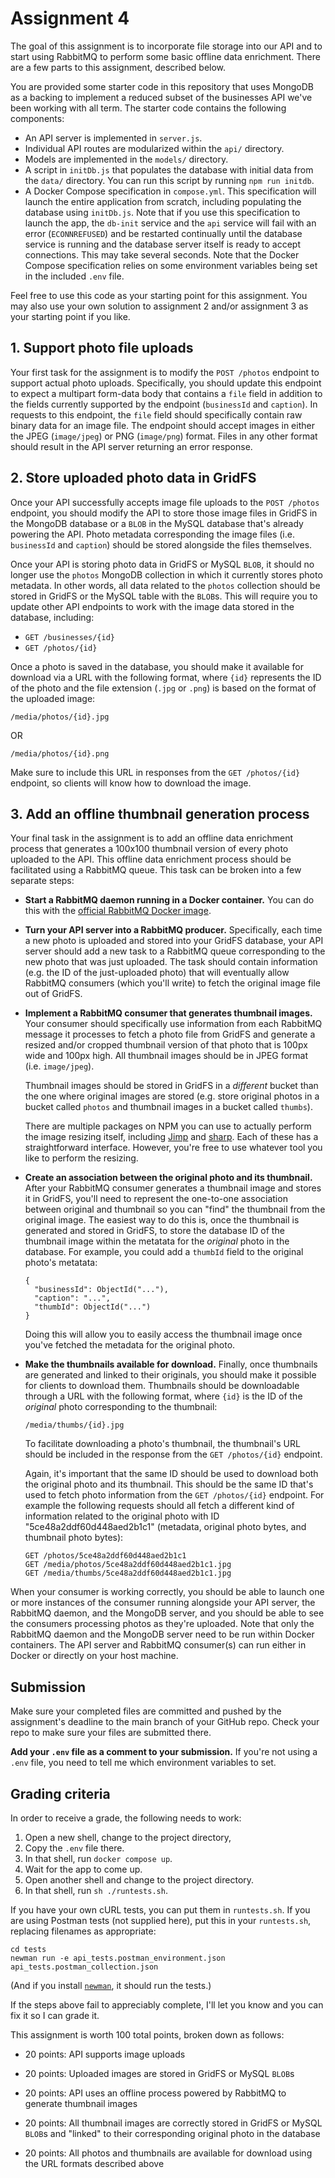 # Assignment 4

The goal of this assignment is to incorporate file storage into our API
and to start using RabbitMQ to perform some basic offline data
enrichment.  There are a few parts to this assignment, described below.

You are provided some starter code in this repository that uses MongoDB
as a backing to implement a reduced subset of the businesses API we've
been working with all term.  The starter code contains the following
components:
  * An API server is implemented in `server.js`.
  * Individual API routes are modularized within the `api/` directory.
  * Models are implemented in the `models/` directory.
  * A script in `initDb.js` that populates the database with initial
    data from the `data/` directory.  You can run this script by running
    `npm run initdb`.
  * A Docker Compose specification in `compose.yml`.  This specification
    will launch the entire application from scratch, including
    populating the database using `initDb.js`.  Note that if you use
    this specification to launch the app, the `db-init` service and the
    `api` service will fail with an error (`ECONNREFUSED`) and be
    restarted continually until the database service is running and the
    database server itself is ready to accept connections.  This may
    take several seconds.  Note that the Docker Compose specification
    relies on some environment variables being set in the included
    `.env` file.

Feel free to use this code as your starting point for this assignment.
You may also use your own solution to assignment 2 and/or assignment 3
as your starting point if you like.

## 1. Support photo file uploads

Your first task for the assignment is to modify the `POST /photos`
endpoint to support actual photo uploads.  Specifically, you should
update this endpoint to expect a multipart form-data body that contains
a `file` field in addition to the fields currently supported by the
endpoint (`businessId` and `caption`).  In requests to this endpoint,
the `file` field should specifically contain raw binary data for an
image file.  The endpoint should accept images in either the JPEG
(`image/jpeg`) or PNG (`image/png`) format.  Files in any other format
should result in the API server returning an error response.

## 2. Store uploaded photo data in GridFS

Once your API successfully accepts image file uploads to the `POST
/photos` endpoint, you should modify the API to store those image files
in GridFS in the MongoDB database or a `BLOB` in the MySQL database
that's already powering the API.  Photo metadata corresponding the image
files (i.e. `businessId` and `caption`) should be stored alongside the
files themselves.

Once your API is storing photo data in GridFS or MySQL `BLOB`, it should
no longer use the `photos` MongoDB collection in which it currently
stores photo metadata.  In other words, all data related to the `photos`
collection should be stored in GridFS or the MySQL table with the
`BLOB`s.  This will require you to update other API endpoints to work
with the image data stored in the database, including:
  * `GET /businesses/{id}`
  * `GET /photos/{id}`

Once a photo is saved in the database, you should make it available for
download via a URL with the following format, where `{id}` represents
the ID of the photo and the file extension (`.jpg` or `.png`) is based
on the format of the uploaded image:

```
/media/photos/{id}.jpg
```

OR

```
/media/photos/{id}.png
```

Make sure to include this URL in responses from the `GET /photos/{id}`
endpoint, so clients will know how to download the image.

## 3. Add an offline thumbnail generation process

Your final task in the assignment is to add an offline data enrichment
process that generates a 100x100 thumbnail version of every photo
uploaded to the API.  This offline data enrichment process should be
facilitated using a RabbitMQ queue.  This task can be broken into a few
separate steps:

  * **Start a RabbitMQ daemon running in a Docker container.**  You can
    do this with the [official RabbitMQ Docker
    image](https://hub.docker.com/_/rabbitmq/).

  * **Turn your API server into a RabbitMQ producer.**  Specifically,
    each time a new photo is uploaded and stored into your GridFS
    database, your API server should add a new task to a RabbitMQ queue
    corresponding to the new photo that was just uploaded.  The task
    should contain information (e.g. the ID of the just-uploaded photo)
    that will eventually allow RabbitMQ consumers (which you'll write)
    to fetch the original image file out of GridFS.

  * **Implement a RabbitMQ consumer that generates thumbnail images.**
    Your consumer should specifically use information from each RabbitMQ
    message it processes to fetch a photo file from GridFS and generate
    a resized and/or cropped thumbnail version of that photo that is
    100px wide and 100px high.  All thumbnail images should be in JPEG
    format (i.e. `image/jpeg`).

    Thumbnail images should be stored in GridFS in a *different* bucket
    than the one where original images are stored (e.g. store original
    photos in a bucket called `photos` and thumbnail images in a bucket
    called `thumbs`).

    There are multiple packages on NPM you can use to actually perform
    the image resizing itself, including
    [Jimp](https://www.npmjs.com/package/jimp) and
    [sharp](https://www.npmjs.com/package/sharp).  Each of these has a
    straightforward interface.  However, you're free to use whatever
    tool you like to perform the resizing.

  * **Create an association between the original photo and its
    thumbnail.**  After your RabbitMQ consumer generates a thumbnail
    image and stores it in GridFS, you'll need to represent the
    one-to-one association between original and thumbnail so you can
    "find" the thumbnail from the original image.  The easiest way to do
    this is, once the thumbnail is generated and stored in GridFS, to
    store the database ID of the thumbnail image within the metatata for
    the *original* photo in the database.  For example, you could add a
    `thumbId` field to the original photo's metatata:

    ```
    {
      "businessId": ObjectId("..."),
      "caption": "...",
      "thumbId": ObjectId("...")
    }
    ```

    Doing this will allow you to easily access the thumbnail image once
    you've fetched the metadata for the original photo.

  * **Make the thumbnails available for download.**  Finally, once
    thumbnails are generated and linked to their originals, you should
    make it possible for clients to download them.  Thumbnails should be
    downloadable through a URL with the following format, where `{id}`
    is the ID of the *original* photo corresponding to the thumbnail:

    ```
    /media/thumbs/{id}.jpg
    ```

    To facilitate downloading a photo's thumbnail, the thumbnail's URL
    should be included in the response from the `GET /photos/{id}`
    endpoint.

    Again, it's important that the same ID should be used to download
    both the original photo and its thumbnail.  This should be the same
    ID that's used to fetch photo information from the `GET
    /photos/{id}` endpoint.  For example the following requests should
    all fetch a different kind of information related to the original
    photo with ID "5ce48a2ddf60d448aed2b1c1" (metadata, original photo
    bytes, and thumbnail photo bytes):

    ```
    GET /photos/5ce48a2ddf60d448aed2b1c1
    GET /media/photos/5ce48a2ddf60d448aed2b1c1.jpg
    GET /media/thumbs/5ce48a2ddf60d448aed2b1c1.jpg
    ```

When your consumer is working correctly, you should be able to launch
one or more instances of the consumer running alongside your API server,
the RabbitMQ daemon, and the MongoDB server, and you should be able to
see the consumers processing photos as they're uploaded.  Note that only
the RabbitMQ daemon and the MongoDB server need to be run within Docker
containers.  The API server and RabbitMQ consumer(s) can run either in
Docker or directly on your host machine.

## Submission

Make sure your completed files are committed and pushed by the
assignment's deadline to the main branch of your GitHub repo. Check your
repo to make sure your files are submitted there.

**Add your `.env` file as a comment to your submission.** If you're not
using a `.env` file, you need to tell me which environment variables to
set.

## Grading criteria

In order to receive a grade, the following needs to work:

1. Open a new shell, change to the project directory,
2. Copy the `.env` file there.
3. In that shell, run `docker compose up`.
4. Wait for the app to come up.
5. Open another shell and change to the project directory.
6. In that shell, run `sh ./runtests.sh`.

If you have your own cURL tests, you can put them in `runtests.sh`. If
you are using Postman tests (not supplied here), put this in your
`runtests.sh`, replacing filenames as appropriate:

```
cd tests
newman run -e api_tests.postman_environment.json api_tests.postman_collection.json
```

(And if you install [`newman`](https://github.com/postmanlabs/newman),
it should run the tests.)

If the steps above fail to appreciably complete, I'll let you know and
you can fix it so I can grade it.

This assignment is worth 100 total points, broken down as follows:

  * 20 points: API supports image uploads

  * 20 points: Uploaded images are stored in GridFS or MySQL `BLOB`s

  * 20 points: API uses an offline process powered by RabbitMQ to
    generate thumbnail images

  * 20 points: All thumbnail images are correctly stored in GridFS or
    MySQL `BLOB`s and "linked" to their corresponding original photo in
    the database

  * 20 points: All photos and thumbnails are available for download
    using the URL formats described above

